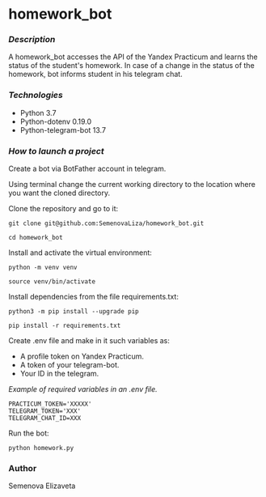 # homework_bot
### *Description*
A homework_bot accesses the API of the Yandex Practicum and learns the status of the student's homework. In case of a change in the status of the homework, bot informs student in his telegram chat.
### *Technologies*
- Python 3.7
- Python-dotenv 0.19.0
- Python-telegram-bot 13.7
### *How to launch a project*
Create a bot via BotFather account in telegram.

Using terminal change the current working directory to the location where you want the cloned directory.

Clone the repository and go to it:
```
git clone git@github.com:SemenovaLiza/homework_bot.git
```
```
cd homework_bot
```
Install and activate the virtual environment:
```
python -m venv venv
```
```
source venv/bin/activate
```
Install dependencies from the file requirements.txt:
```
python3 -m pip install --upgrade pip
```
```
pip install -r requirements.txt
```
Create .env file and make in it such variables as:
- A profile token on Yandex Practicum.
- A token of your telegram-bot.
- Your ID in the telegram.

*Example of required variables in an .env file.*
```
PRACTICUM_TOKEN='XXXXX'
TELEGRAM_TOKEN='XXX'
TELEGRAM_CHAT_ID=XXX
```
Run the bot:
```
python homework.py
```
### Author
Semenova Elizaveta

